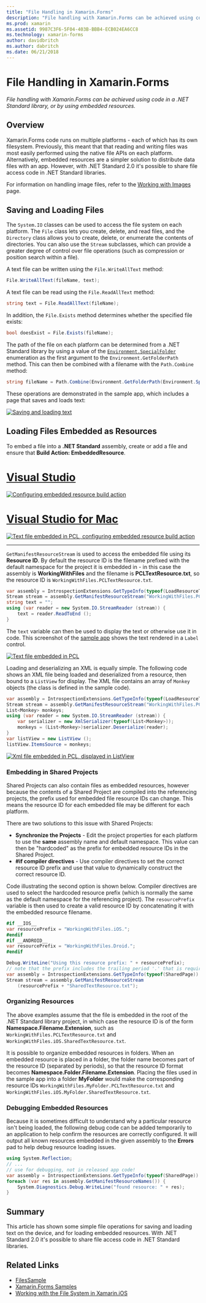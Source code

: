 ```yaml
---
title: "File Handling in Xamarin.Forms"
description: "File handling with Xamarin.Forms can be achieved using code in a .NET Standard library, or by using embedded resources."
ms.prod: xamarin
ms.assetid: 9987C3F6-5F04-403B-BBB4-ECB024EA6CC8
ms.technology: xamarin-forms
author: davidbritch
ms.author: dabritch
ms.date: 06/21/2018
---
```


# File Handling in Xamarin.Forms

_File handling with Xamarin.Forms can be achieved using code in a .NET Standard library, or by using embedded resources._

## Overview

Xamarin.Forms code runs on multiple platforms - each of which has its own filesystem. Previously, this meant that that reading and writing files was most easily performed using the native file APIs on each platform. Alternatively, embedded resources are a simpler solution to distribute data files with an app. However, with .NET Standard 2.0 it's possible to share file access code in .NET Standard libraries.

For information on handling image files, refer to the [Working with Images](~/xamarin-forms/user-interface/images.md) page.

<a name="Loading_and_Saving_Files" />

## Saving and Loading Files

The `System.IO` classes can be used to access the file system on each platform. The `File` class lets you create, delete, and read files, and the `Directory` class allows you to create, delete, or enumerate the contents of directories. You can also use the `Stream` subclasses, which can provide a greater degree of control over file operations (such as compression or position search within a file).

A text file can be written using the `File.WriteAllText` method:

```csharp
File.WriteAllText(fileName, text);
```

A text file can be read using the `File.ReadAllText` method:

```csharp
string text = File.ReadAllText(fileName);
```

In addition, the `File.Exists` method determines whether the specified file exists:

```csharp
bool doesExist = File.Exists(fileName);
```

The path of the file on each platform can be determined from a .NET Standard library by using a value of the [`Environment.SpecialFolder`](xref:System.Environment.SpecialFolder) enumeration as the first argument to the `Environment.GetFolderPath` method. This can then be combined with a filename with the `Path.Combine` method:

```csharp
string fileName = Path.Combine(Environment.GetFolderPath(Environment.SpecialFolder.LocalApplicationData), "temp.txt");
```

These operations are demonstrated in the sample app, which includes a page that saves and loads text:

[![Saving and loading text](files-images/saveandload-sml.png "Saving and Loading Files in App")](files-images/saveandload.png#lightbox "Saving and Loading Files in App")

<a name="Loading_Files_Embedded_as_Resources" />

## Loading Files Embedded as Resources

To embed a file into a **.NET Standard** assembly, create or add a file and ensure that **Build Action: EmbeddedResource**.

# [Visual Studio](#tab/windows)

[![Configuring embedded resource build action](files-images/vs-embeddedresource-sml.png "Setting EmbeddedResource BuildAction")](files-images/vs-embeddedresource.png#lightbox "Setting EmbeddedResource BuildAction")

# [Visual Studio for Mac](#tab/macos)

[![Text file embedded in PCL, configuring embedded resource build action](files-images/xs-embeddedresource-sml.png "Setting EmbeddedResource BuildAction")](files-images/xs-embeddedresource.png#lightbox "Setting EmbeddedResource BuildAction")

-----

`GetManifestResourceStream` is used to access the embedded file using its **Resource ID**. By default the resource ID is the filename prefixed with the default namespace for the project it is embedded in - in this case the assembly is **WorkingWithFiles** and the filename is **PCLTextResource.txt**, so the resource ID is `WorkingWithFiles.PCLTextResource.txt`.

```csharp
var assembly = IntrospectionExtensions.GetTypeInfo(typeof(LoadResourceText)).Assembly;
Stream stream = assembly.GetManifestResourceStream("WorkingWithFiles.PCLTextResource.txt");
string text = "";
using (var reader = new System.IO.StreamReader (stream)) {
    text = reader.ReadToEnd ();
}
```

The `text` variable can then be used to display the text or otherwise use it in code. This screenshot of the [sample app](https://developer.xamarin.com/samples/xamarin-forms/WorkingWithFiles/) shows the text rendered in a `Label` control.

 [![Text file embedded in PCL](files-images/pcltext-sml.png "Embedded Text File in PCL Displayed in App")](files-images/pcltext.png#lightbox "Embedded Text File in PCL Displayed in App")

Loading and deserializing an XML is equally simple. The following code shows an XML file being loaded and deserialized from a resource, then bound to a `ListView` for display. The XML file contains an array of `Monkey` objects (the class is defined in the sample code).

```csharp
var assembly = IntrospectionExtensions.GetTypeInfo(typeof(LoadResourceText)).Assembly;
Stream stream = assembly.GetManifestResourceStream("WorkingWithFiles.PCLXmlResource.xml");
List<Monkey> monkeys;
using (var reader = new System.IO.StreamReader (stream)) {
    var serializer = new XmlSerializer(typeof(List<Monkey>));
    monkeys = (List<Monkey>)serializer.Deserialize(reader);
}
var listView = new ListView ();
listView.ItemsSource = monkeys;
```

 [![Xml file embedded in PCL, displayed in ListView](files-images/pclxml-sml.png "Embedded XML File in PCL Displayed in ListView")](files-images/pclxml.png#lightbox "Embedded XML File in PCL Displayed in ListView")

<a name="Embedding_in_Shared_Projects" />

### Embedding in Shared Projects

Shared Projects can also contain files as embedded resources, however because the contents of a Shared Project are compiled into the referencing projects, the prefix used for embedded file resource IDs can change. This means the resource ID for each embedded file may be different for each platform.

There are two solutions to this issue with Shared Projects:

-  **Synchronize the Projects** - Edit the project properties for each platform to use the  **same** assembly name and default namespace. This value can then be "hardcoded" as the prefix for embedded resource IDs in the Shared Project.
-  **#if compiler directives** - Use compiler directives to set the correct resource ID prefix and use that value to dynamically construct the correct resource ID.


Code illustrating the second option is shown below. Compiler directives are used to select the hardcoded resource prefix (which is normally the same as the default namespace for the referencing project). The `resourcePrefix` variable is then used to create a valid resource ID by concatenating it with the embedded resource filename.

```csharp
#if __IOS__
var resourcePrefix = "WorkingWithFiles.iOS.";
#endif
#if __ANDROID__
var resourcePrefix = "WorkingWithFiles.Droid.";
#endif

Debug.WriteLine("Using this resource prefix: " + resourcePrefix);
// note that the prefix includes the trailing period '.' that is required
var assembly = IntrospectionExtensions.GetTypeInfo(typeof(SharedPage)).Assembly;
Stream stream = assembly.GetManifestResourceStream
    (resourcePrefix + "SharedTextResource.txt");
```

<a name="Organizing_Resources" />

### Organizing Resources

The above examples assume that the file is embedded in the root of the .NET Standard library project, in which case the resource ID is of the form **Namespace.Filename.Extension**, such as `WorkingWithFiles.PCLTextResource.txt` and `WorkingWithFiles.iOS.SharedTextResource.txt`.

It is possible to organize embedded resources in folders. When an embedded resource is placed in a folder, the folder name becomes part of the resource ID (separated by periods), so that the resource ID format becomes **Namespace.Folder.Filename.Extension**. Placing the files used in the sample app into a folder **MyFolder** would make the corresponding resource IDs `WorkingWithFiles.MyFolder.PCLTextResource.txt` and `WorkingWithFiles.iOS.MyFolder.SharedTextResource.txt`.

<a name="Debugging_Embedded_Resources" />

### Debugging Embedded Resources

Because it is sometimes difficult to understand why a particular resource isn't being loaded, the following debug code can be added temporarily to an application to help confirm the resources are correctly configured. It will output all known resources embedded in the given assembly to the **Errors** pad to help debug resource loading issues.

```csharp
using System.Reflection;
// ...
// use for debugging, not in released app code!
var assembly = IntrospectionExtensions.GetTypeInfo(typeof(SharedPage)).Assembly;
foreach (var res in assembly.GetManifestResourceNames()) {
    System.Diagnostics.Debug.WriteLine("found resource: " + res);
}
```

## Summary

This article has shown some simple file operations for saving and loading text on the device, and for loading embedded resources. With .NET Standard 2.0 it's possible to share file access code in .NET Standard libraries.

## Related Links

- [FilesSample](https://developer.xamarin.com/samples/xamarin-forms/WorkingWithFiles/)
- [Xamarin.Forms Samples](https://github.com/xamarin/xamarin-forms-samples)
- [Working with the File System in Xamarin.iOS](~/ios/app-fundamentals/file-system.md)

